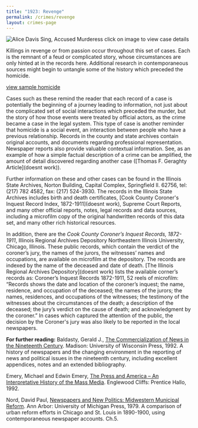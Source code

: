 ```yaml
---
title: "1923: Revenge"
permalink: /crimes/revenge
layout: crimes-page
---
```


![Alice Davis Sing, Accused Murderess]()
click on image to view case details

Killings in revenge or from passion occur throughout this set of cases. Each is the remnant of a feud or complicated story, whose circumstances are only hinted at in the records here. Additional research in contemporaneous sources might begin to untangle some of the history which preceded the homicide.

[view sample homicide](/database/?backToResults=1&alcohol=1&page=1)

Cases such as these remind the reader that each record of a case is potentially the beginning of a journey leading to information, not just about the complicated set of social interactions which preceded the murder, but the story of how those events were treated by official actors, as the crime became a case in the legal system. This type of case is another reminder that homicide is a social event, an interaction between people who have a previous relationship. Records in the county and state archives contain original accounts, and documents regarding professional representation. Newspaper reports also provide valuable contextual information. See, as an example of how a simple factual description of a crime can be amplified, the amount of detail discovered regarding another case ([Thomas F. Geraghty Article](doesnt work)).

Further information on these and other cases can be found in the Illinois State Archives, Norton Building, Capital Complex, Springfield Il. 62756, tel: (217) 782 4582, fax: (217) 524-3930. The records in the Illinois State Archives includes birth and death certificates,  [Cook County Coroner's Inquest Record Index, 1872-1911](doesnt work), Supreme Court Reports, and many other official reports, notes, legal records and data sources, including a microfilm copy of the original handwritten records of this data set, and many other rich historical resources.

In addition, there are the *Cook County Coroner’s Inquest Records, 1872- 1911*, Illinois Regional Archives Depository Northeastern Illinois University, Chicago, Illinois.  These public records, which contain the verdict of the coroner’s jury, the names of the jurors, the witnesses’ names and occupations, are available on microfilm at the depository.  The records are indexed by the name of the deceased and date of death. [The Illinois Regional Archives Depository](doesnt work) lists the available corner’s records as: Coroner’s Inquest Records 1872-1911, 52 reels of microfilm: “Records shows the date and location of the coroner’s inquest; the name, residence, and occupation of the deceased; the names of the jurors; the names, residences, and occupations of the witnesses; the testimony of the witnesses about the circumstances of the death; a description of the deceased; the jury’s verdict on the cause of death; and acknowledgment by the coroner.” In cases which captured the attention of the public, the decision by the Coroner's jury was also likely to be reported in the local newspapers.

**For further reading:**
Baldasty, Gerald J., [The Commercialization of News in the Nineteenth Century](https://www.amazon.com/exec/obidos/tg/detail/-/0299134040/qid=1085762159/sr=1-1/ref=sr_1_1/104-6378665-5804747?v=glance&s=books).  Madison: University of Wisconsin Press, 1992.  A history of newspapers and the changing environment in the reporting of news and political issues in the nineteenth century, including excellent appendices, notes and an extended bibliography.

Emery, Michael and Edwin Emery, [The Press and America – An Interpretative History of the Mass Media](https://www.amazon.com/exec/obidos/tg/detail/-/0205295576/qid=1085762261/sr=1-1/ref=sr_1_1/104-6378665-5804747?v=glance&s=books). Englewood Cliffs: Prentice Hallo, 1992.

Nord, David Paul, [Newspapers and New Politics: Midwestern Municipal Reform](https://www.amazon.com/exec/obidos/tg/detail/-/0835711684/qid=1085762221/sr=1-1/ref=sr_1_1/104-6378665-5804747?v=glance&s=books).  Ann Arbor:  University of Michigan Press, 1979.  A comparison of urban reform efforts in Chicago and St. Louis in 1890-1900, using contemporaneous newspaper accounts. Ch.5.
